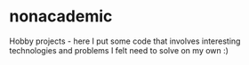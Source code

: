 # nonacademic
Hobby projects - here I put some code that involves interesting technologies and problems I felt need to solve on my own :)
